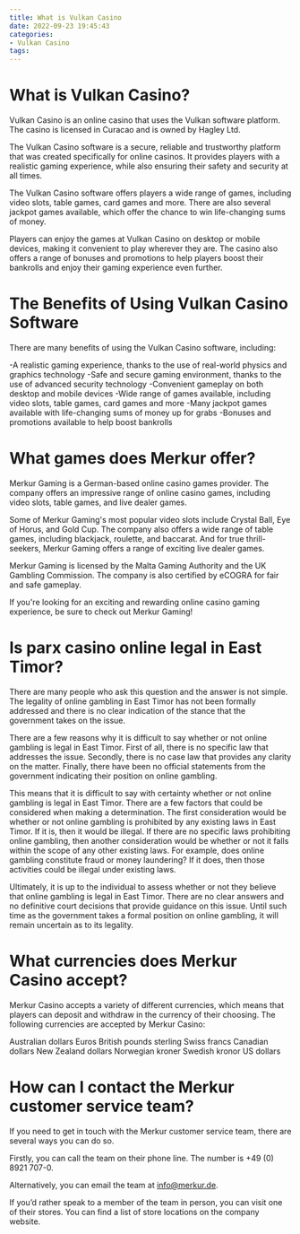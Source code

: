 ```yaml
---
title: What is Vulkan Casino
date: 2022-09-23 19:45:43
categories:
- Vulkan Casino
tags:
---
```



#  What is Vulkan Casino?

Vulkan Casino is an online casino that uses the Vulkan software platform. The casino is licensed in Curacao and is owned by Hagley Ltd.

The Vulkan Casino software is a secure, reliable and trustworthy platform that was created specifically for online casinos. It provides players with a realistic gaming experience, while also ensuring their safety and security at all times.

The Vulkan Casino software offers players a wide range of games, including video slots, table games, card games and more. There are also several jackpot games available, which offer the chance to win life-changing sums of money.

Players can enjoy the games at Vulkan Casino on desktop or mobile devices, making it convenient to play wherever they are. The casino also offers a range of bonuses and promotions to help players boost their bankrolls and enjoy their gaming experience even further.

# The Benefits of Using Vulkan Casino Software

There are many benefits of using the Vulkan Casino software, including:

-A realistic gaming experience, thanks to the use of real-world physics and graphics technology
-Safe and secure gaming environment, thanks to the use of advanced security technology
-Convenient gameplay on both desktop and mobile devices
-Wide range of games available, including video slots, table games, card games and more
-Many jackpot games available with life-changing sums of money up for grabs
-Bonuses and promotions available to help boost bankrolls

#  What games does Merkur offer?

Merkur Gaming is a German-based online casino games provider. The company offers an impressive range of online casino games, including video slots, table games, and live dealer games.

Some of Merkur Gaming's most popular video slots include Crystal Ball, Eye of Horus, and Gold Cup. The company also offers a wide range of table games, including blackjack, roulette, and baccarat. And for true thrill-seekers, Merkur Gaming offers a range of exciting live dealer games.

Merkur Gaming is licensed by the Malta Gaming Authority and the UK Gambling Commission. The company is also certified by eCOGRA for fair and safe gameplay.

If you're looking for an exciting and rewarding online casino gaming experience, be sure to check out Merkur Gaming!

#  Is parx casino online legal in East Timor?

There are many people who ask this question and the answer is not simple. The legality of online gambling in East Timor has not been formally addressed and there is no clear indication of the stance that the government takes on the issue.

There are a few reasons why it is difficult to say whether or not online gambling is legal in East Timor. First of all, there is no specific law that addresses the issue. Secondly, there is no case law that provides any clarity on the matter. Finally, there have been no official statements from the government indicating their position on online gambling.

This means that it is difficult to say with certainty whether or not online gambling is legal in East Timor. There are a few factors that could be considered when making a determination. The first consideration would be whether or not online gambling is prohibited by any existing laws in East Timor. If it is, then it would be illegal. If there are no specific laws prohibiting online gambling, then another consideration would be whether or not it falls within the scope of any other existing laws. For example, does online gambling constitute fraud or money laundering? If it does, then those activities could be illegal under existing laws.

Ultimately, it is up to the individual to assess whether or not they believe that online gambling is legal in East Timor. There are no clear answers and no definitive court decisions that provide guidance on this issue. Until such time as the government takes a formal position on online gambling, it will remain uncertain as to its legality.

#  What currencies does Merkur Casino accept?

Merkur Casino accepts a variety of different currencies, which means that players can deposit and withdraw in the currency of their choosing. The following currencies are accepted by Merkur Casino:

Australian dollars
Euros
British pounds sterling
Swiss francs
Canadian dollars
New Zealand dollars
Norwegian kroner
Swedish kronor
US dollars

#  How can I contact the Merkur customer service team?

If you need to get in touch with the Merkur customer service team, there are several ways you can do so.

Firstly, you can call the team on their phone line. The number is +49 (0) 8921 707-0.

Alternatively, you can email the team at info@merkur.de.

If you’d rather speak to a member of the team in person, you can visit one of their stores. You can find a list of store locations on the company website.